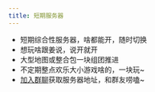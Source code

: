 ```yaml
---
title: 短期服务器
---
```


* 短期综合性服务器，啥都能开，随时切换
* 想玩啥跟姜说，说开就开
* 大型地图或整合包一块组团推进
* 不定期整点欢乐大小游戏啥的，一块玩~
* [加入群聊](../README.html#加入我们的交流群\（可选\）)获取服务器地址，和群友唠嗑~ 